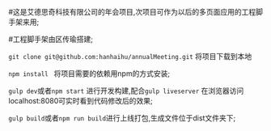  #这是艾德思奇科技有限公司的年会项目,次项目可作为以后的多页面应用的工程脚手架来用;

 #工程脚手架由区传瑜搭建;

`git clone git@github.com:hanhaihu/annualMeeting.git` 将项目下载到本地

`npm install ` 将项目需要的依赖用npm的方式安装;

`gulp dev`或者`npm start` 进行开发构建,配合`gulp liveserver` 在浏览器访问localhost:8080可实时看到代码修改后的效果;

`gulp build`或者`npm run build`进行上线打包,生成文件位于dist文件夹下;

